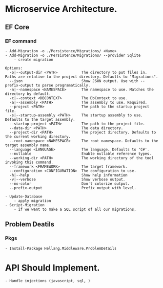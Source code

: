 # Microservice Architecture.

## EF Core

### EF command
	- Add-Migration -o ./Persistence/Migrations/ <Name>
	- Add-Migration -o ./Persistence/Migrations/ --provider Sqlite
		- create migration
	
```
Options:
  -o|--output-dir <PATH>           The directory to put files in. Paths are relative to the project directory. Defaults to "Migrations".
  --json                           Show JSON output. Use with --prefix-output to parse programatically.
  -n|--namespace <NAMESPACE>       The namespace to use. Matches the directory by default.
  -c|--context <DBCONTEXT>         The DbContext to use.
  -a|--assembly <PATH>             The assembly to use. Required.
  --project <PATH>                 The path to the startup project file.
  -s|--startup-assembly <PATH>     The startup assembly to use. Defaults to the target assembly.
  --startup-project <PATH>         The path to the project file.
  --data-dir <PATH>                The data directory.
  --project-dir <PATH>             The project directory. Defaults to the current working directory.
  --root-namespace <NAMESPACE>     The root namespace. Defaults to the target assembly name.
  --language <LANGUAGE>            The language. Defaults to 'C#'.
  --nullable                       Enable nullable reference types.
  --working-dir <PATH>             The working directory of the tool invoking this command.
  --framework <FRAMEWORK>          The target framework.
  --configuration <CONFIGURATION>  The configuration to use.
  -h|--help                        Show help information
  -v|--verbose                     Show verbose output.
  --no-color                       Don't colorize output.
  --prefix-output                  Prefix output with level.

```





	- Update-Database
		- apply migration
	- Script-Migration
		- if we want to make a SQL script of all our migrations, 


## Problem Deatils

### Pkgs
	- Install-Package Hellang.Middleware.ProblemDetails

# API Should Implement.

	- Handle injections (javascript, sql, )